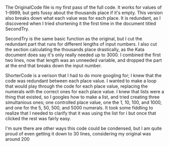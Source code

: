 The OriginalCode file is my first pass of the full code. It works for values of 1-9999, but gets fussy about the thousands place if it's empty.
  This version also breaks down what each value was for each place.
  It is redundant, as I discovered when I tried shortening it the first time in the document titled SecondTry.
  
SecondTry is the same basic function as the original, but I cut the redundant part that runs for different lengths of input numbers.
  I also cut the section calculating the thousands place drastically, as the Kata document does say it's only really needed up to 3000.
  I combined the first two lines, now that length was an unneeded variable, and dropped the part at the end that breaks down the input number.
  
ShorterCode is a verison that I had to do more googling for; I knew that the code was redundant between each place value.
  I wanted to make a loop that would play through the code for each place value, replacing the numerals with the correct ones for each place value.
  I knew that lists were a thing that existed, so I googles how to make a list, and tried creating three simultanious ones;
  one controlled place value, one the 1, 10, 100, and 1000, and one for the 5, 50, 500, and 5000 numerals. 
  It took some fiddling to realize that I needed to clarify that it was using the list for i but once that clicked the rest was fairly easy.
  
 I'm sure there are other ways this code could be condensed, but I am quite proud of even getting it down to 30 lines, considering my original was around 200
